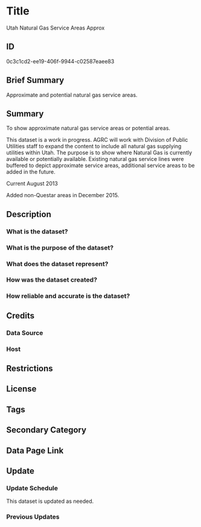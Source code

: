 # Title

Utah Natural Gas Service Areas Approx

## ID

0c3c1cd2-ee19-406f-9944-c02587eaee83

## Brief Summary

Approximate and potential natural gas service areas.

## Summary

To show approximate natural gas service areas or potential areas.

This dataset is a work in progress. AGRC will work with Division of Public Utilities staff to expand the content to include all natural gas supplying utilities within Utah. The purpose is to show where Natural Gas is currently available or potentially available. Existing natural gas service lines were buffered to depict approximate service areas, additional service areas to be added in the future.

Current August 2013

Added non-Questar areas in December 2015.

## Description

### What is the dataset?

### What is the purpose of the dataset?

### What does the dataset represent?

### How was the dataset created?

### How reliable and accurate is the dataset?

## Credits

### Data Source

### Host

## Restrictions

## License

## Tags

## Secondary Category

## Data Page Link

## Update

### Update Schedule

This dataset is updated as needed.

### Previous Updates
